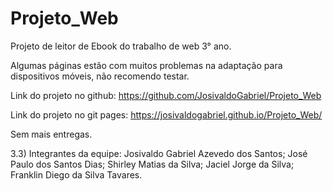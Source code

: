 # Projeto_Web
Projeto de leitor de Ebook do trabalho de web 3° ano.

Algumas páginas estão com muitos problemas na adaptação para dispositivos móveis, não recomendo testar.

Link do projeto no github: https://github.com/JosivaldoGabriel/Projeto_Web

Link do projeto no git pages: https://josivaldogabriel.github.io/Projeto_Web/

Sem mais entregas.

3.3) Integrantes da equipe: Josivaldo Gabriel Azevedo dos Santos; José Paulo dos Santos Dias; Shirley Matias da Silva; Jaciel Jorge da Silva; Franklin Diego da Silva Tavares.
